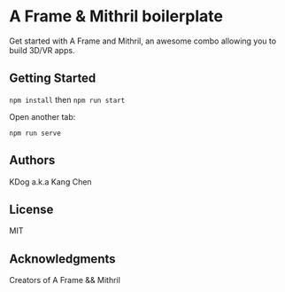 # A Frame & Mithril boilerplate

Get started with A Frame and Mithril, an awesome combo allowing you to build 3D/VR apps.

## Getting Started

```npm install``` then  ```npm run start```

Open another tab: 

```npm run serve```

## Authors  

KDog a.k.a Kang Chen

## License  

MIT

## Acknowledgments  

Creators of A Frame && Mithril  
